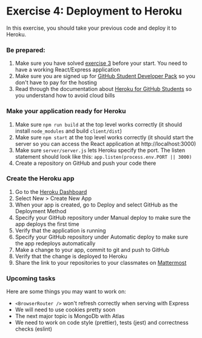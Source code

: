 # Exercise 4: Deployment to Heroku

In this exercise, you should take your previous code and deploy it to Heroku.

### Be prepared:

1. Make sure you have solved [exercise 3](https://github.com/kristiania-pg6301-2023/pg6301-frontend-programming/blob/exercise/03/start/README.md)
   before your start. You need to have a working React/Express application
2. Make sure you are signed up for [GitHub Student Developer Pack](https://education.github.com/pack) so you
   don't have to pay for the hosting
3. Read through the documentation about [Heroku for GitHub Students](https://www.heroku.com/github-students) so
   you understand how to avoid cloud bills

### Make your application ready for Heroku

1. Make sure `npm run build` at the top level works correctly (it should install `node_modules` and build `client/dist`)
2. Make sure `npm start` at the top level works correctly (it should start the server so you can access the React
   application at http://localhost:3000)
3. Make sure `server/server.js` lets Heroku specify the port. The listen statement should look like this:
   `app.listen(process.env.PORT || 3000)`
4. Create a repository on GitHub and push your code there

### Create the Heroku app

1. Go to the [Heroku Dashboard](https://dashboard.heroku.com/apps)
2. Select New > Create New App
3. When your app is created, go to Deploy and select GitHub as the Deployment Method
4. Specify your GitHub repository under Manual deploy to make sure the app deploys the first time
5. Verify that the application is running
6. Specify your GitHub repository under Automatic deploy to make sure the app redeploys automatically
7. Make a change to your app, commit to git and push to GitHub
8. Verify that the change is deployed to Heroku
9. Share the link to your repositories to your classmates on
   [Mattermost](https://mattermost.kristiania.no/it2022/channels/pg6301-webutvikling-og-api-design)

### Upcoming tasks

Here are some things you may want to work on:

* `<BrowserRouter />` won't refresh correctly when serving with Express
* We will need to use cookies pretty soon
* The next major topic is MongoDb with Atlas
* We need to work on code style (prettier), tests (jest) and correctness checks (eslint)
